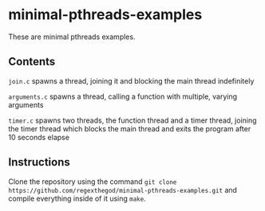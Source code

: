# minimal-pthreads-examples
These are minimal pthreads examples.

## Contents

`join.c` spawns a thread, joining it and blocking the main thread indefinitely

`arguments.c` spawns a thread, calling a function with multiple, varying arguments

`timer.c` spawns two threads, the function thread and a timer thread, joining the timer thread which blocks the main thread and exits the program after 10 seconds elapse

## Instructions

Clone the repository using the command `git clone https://github.com/regexthegod/minimal-pthreads-examples.git` and compile everything inside of it using `make`.
